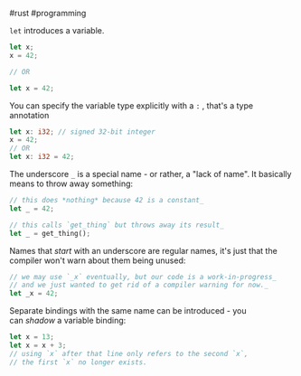 #rust
#programming

`let` introduces a variable.
```rust
let x;
x = 42;

// OR

let x = 42;
```

You can specify the variable type explicitly with a `:` , that's a type annotation
```rust
let x: i32; // signed 32-bit integer
x = 42;
// OR
let x: i32 = 42;
```


The underscore `_` is a special name - or rather, a "lack of name". It basically means to throw away something:

```rust
// this does *nothing* because 42 is a constant_
let _ = 42;

// this calls `get_thing` but throws away its result_
let _ = get_thing();
````

Names that _start_ with an underscore are regular names, it's just that the compiler won't warn about them being unused:
```rust
// we may use `_x` eventually, but our code is a work-in-progress_
// and we just wanted to get rid of a compiler warning for now._
let _x = 42;
```

Separate bindings with the same name can be introduced - you can _shadow_ a variable binding:
```rust
let x = 13;
let x = x + 3;
// using `x` after that line only refers to the second `x`,
// the first `x` no longer exists.
```

